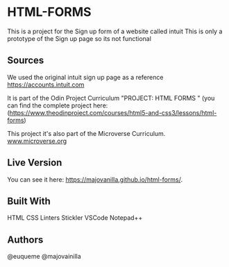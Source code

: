 # HTML-FORMS 

This is a project for the Sign up form of a website called intuit 
This is only a prototype of the Sign up page so its not functional

## Sources

We used the original intuit sign up page as a reference https://accounts.intuit.com

It is part of the Odin Project Curriculum "PROJECT: HTML FORMS " (you can find the complete project here:(https://www.theodinproject.com/courses/html5-and-css3/lessons/html-forms)

This project it's also part of the Microverse Curriculum. www.microverse.org

## Live Version

You can see it here: https://majovanilla.github.io/html-forms/.

## Built With

HTML
CSS
Linters
Stickler
VSCode
Notepad++

## Authors

@euqueme
@majovainilla

